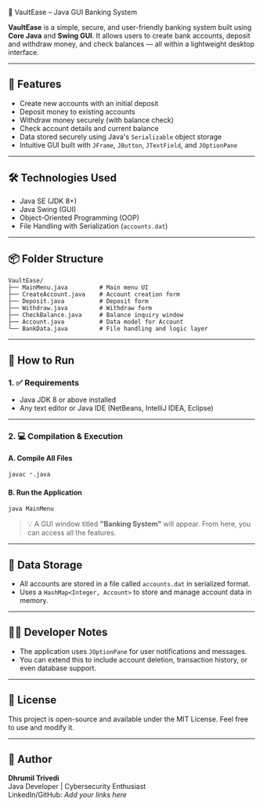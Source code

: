 💼 VaultEase – Java GUI Banking System

**VaultEase** is a simple, secure, and user-friendly banking system built using **Core Java** and **Swing GUI**. It allows users to create bank accounts, deposit and withdraw money, and check balances — all within a lightweight desktop interface.

---

## 🧰 Features

- Create new accounts with an initial deposit
- Deposit money to existing accounts
- Withdraw money securely (with balance check)
- Check account details and current balance
- Data stored securely using Java's `Serializable` object storage
- Intuitive GUI built with `JFrame`, `JButton`, `JTextField`, and `JOptionPane`

---

## 🛠️ Technologies Used

- Java SE (JDK 8+)
- Java Swing (GUI)
- Object-Oriented Programming (OOP)
- File Handling with Serialization (`accounts.dat`)

---

## 📦 Folder Structure

```
VaultEase/
├── MainMenu.java         # Main menu UI
├── CreateAccount.java    # Account creation form
├── Deposit.java          # Deposit form
├── Withdraw.java         # Withdraw form
├── CheckBalance.java     # Balance inquiry window
├── Account.java          # Data model for Account
└── BankData.java         # File handling and logic layer
```

---

## 🚀 How to Run

### 1. ✅ Requirements

- Java JDK 8 or above installed  
- Any text editor or Java IDE (NetBeans, IntelliJ IDEA, Eclipse)

---

### 2. 💻 Compilation & Execution

#### A. Compile All Files

```bash
javac *.java
```

#### B. Run the Application

```bash
java MainMenu
```

> 💡 A GUI window titled **"Banking System"** will appear. From here, you can access all the features.

---


## 📂 Data Storage

- All accounts are stored in a file called `accounts.dat` in serialized format.
- Uses a `HashMap<Integer, Account>` to store and manage account data in memory.

---

## 👨‍💻 Developer Notes

- The application uses `JOptionPane` for user notifications and messages.
- You can extend this to include account deletion, transaction history, or even database support.

---

## 📄 License

This project is open-source and available under the MIT License. Feel free to use and modify it.

---

## 🙌 Author

**Dhrumil Trivedi**  
Java Developer | Cybersecurity Enthusiast  
LinkedIn/GitHub: *Add your links here*
